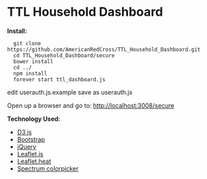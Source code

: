 TTL Household Dashboard
==========

**Install:**
```shell
  git clone https://github.com/AmericanRedCross/TTL_Household_Dashboard.git
  cd TTL_Household_Dashboard/secure
  bower install
  cd ../
  npm install
  forever start ttl_dashboard.js
```
edit userauth.js.example
save as userauth.js

Open up a browser and go to:
[http://localhost:3008/secure](http://localhost:3008/secure)


**Technology Used:**
- [D3.js](http://d3js.org/)
- [Bootstrap](http://getbootstrap.com/) 
- [jQuery](https://ajax.googleapis.com/ajax/libs/jquery/1.11.1/jquery.min.js)
- [Leaflet.js](http://leafletjs.com/)
- [Leaflet.heat](https://github.com/Leaflet/Leaflet.heat)
- [Spectrum colorpicker](https://github.com/bgrins/spectrum)
